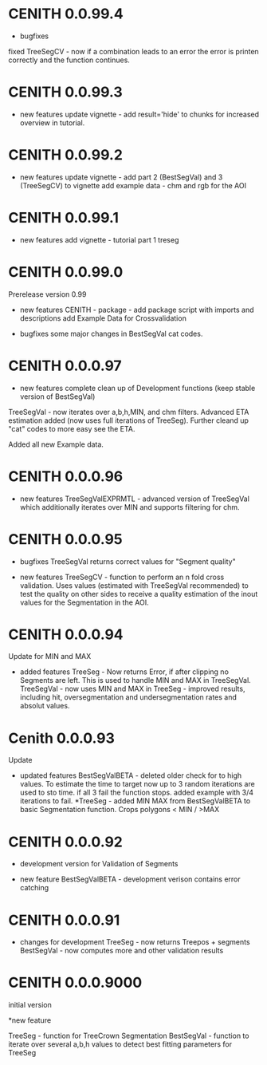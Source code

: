 # CENITH 0.0.99.4
* bugfixes

fixed TreeSegCV - now if a combination leads to an error the error is printen correctly and the function continues.

# CENITH 0.0.99.3
* new features
update vignette - add result='hide' to chunks for increased overview in tutorial.

# CENITH 0.0.99.2

* new features
update vignette - add part 2 (BestSegVal) and 3 (TreeSegCV) to vignette
add example data - chm and rgb for the AOI

# CENITH 0.0.99.1

* new features
add vignette - tutorial part 1 treseg 

# CENITH 0.0.99.0
Prerelease version 0.99

* new features
CENITH - package - add package script with imports and descriptions
add Example Data for Crossvalidation

* bugfixes
some major changes in BestSegVal cat codes.

# CENITH 0.0.0.97
* new features
complete clean up of Development functions (keep stable version of BestSegVal)

TreeSegVal - now iterates over a,b,h,MIN, and chm filters. Advanced ETA estimation added (now uses full iterations of TreeSeg). Further cleand up "cat" codes to more easy see the ETA.

Added all new Example data.

# CENITH 0.0.0.96
* new features
TreeSegValEXPRMTL - advanced version of TreeSegVal which additionally iterates over MIN and supports filtering for chm.

# CENITH 0.0.0.95
* bugfixes
TreeSegVal returns correct values for "Segment quality"

* new features
TreeSegCV - function to perform an n fold cross validation. Uses values (estimated with TreeSegVal recommended) to test the quality on other sides to receive a quality estimation of the inout values for the Segmentation in the AOI.

# CENITH 0.0.0.94
Update for MIN and MAX

* added features
TreeSeg -  Now returns Error, if after clipping no Segments are left. This is used to handle MIN and MAX in TreeSegVal.
TreeSegVal - now uses MIN and MAX in TreeSeg
           - improved results, including hit, oversegmentation and undersegmentation rates and absolut values.

# Cenith 0.0.0.93
Update

* updated features
BestSegValBETA - deleted older check for to high values. To estimate the time to target now up to 3 random iterations are used to sto time. if all 3 fail the function stops. added example with 3/4 iterations to fail.
*TreeSeg -  added MIN MAX from BestSegValBETA to basic Segmentation function. Crops polygons < MIN / >MAX

# CENITH 0.0.0.92
* development version for Validation of Segments

* new feature
BestSegValBETA - development verison contains error catching

# CENITH 0.0.0.91

* changes for development
TreeSeg - now returns Treepos + segments
BestSegVal - now computes more and other validation results

# CENITH 0.0.0.9000
initial version

*new feature

TreeSeg - function for TreeCrown Segmentation
BestSegVal - function to iterate over several a,b,h values to detect best fitting parameters for TreeSeg
